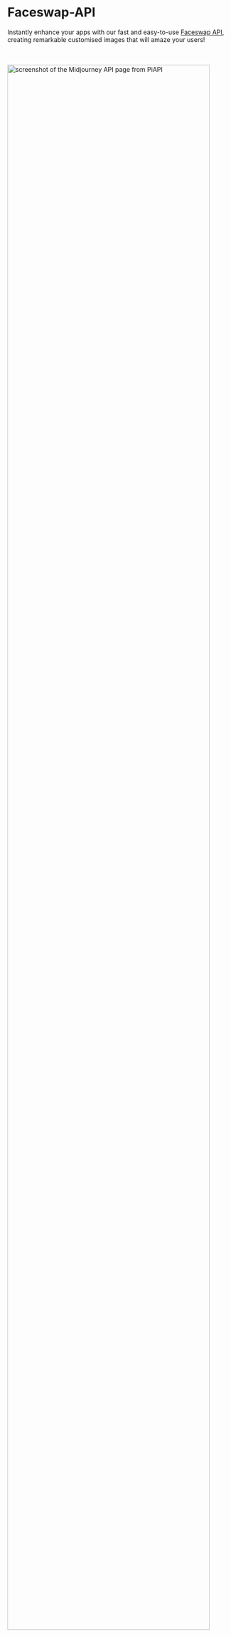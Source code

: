 # Faceswap-API
Instantly enhance your apps with our fast and easy-to-use [Faceswap API](https://piapi.ai/faceswap-api), creating remarkable customised images that will amaze your users!

<br><br>
<img src="https://github.com/PiAPI-1/Faceswap-API/assets/173328932/4552588e-9745-4684-b0ec-d4e3307456b2" alt="screenshot of the Midjourney API page from PiAPI" width="95%"/>

<br><br>

<h2>Features</h2>
<ol>
  <li>Cost Effective</li>
  <li>Low Latency</li>
  <li>Supports High Concurrency</li>
  <li>Easy Setup and Integration.</li>
  <li>Asynchronous</li>
  <li>Automatic face detection</li>
  <li>Bulk generation</li>
  <li>Standard RESTful API</li>
  <li>Webhook</li>
</ol>

<br><br>


<h3>Pricing</h3>

<ul>
  <li>Standard: $0.01/call</li>
  <li>Custom Dedicated Deployment: Contact us via email!</li>
</ul>

<br>

<h2>Usage Steps</h2>

<h3>Pay-as-you-go Option</h3>

<ul>
  <li>Register for PiAPI's Workspace using your GitHub account.</li>
  <li>Obtain your API KEY from our <a href="https://app.piapi.ai/">Workspace</a></li>
  <li>Start coding right away!</li>
</ul>

<br>

<h4>Sample API Calls (using cURL)</h4>

<br>

<p>Create a Faceswap call</p>

```
curl --request POST \
  --url https://api.piapi.ai/api/face_swap/v1/async \
  --header 'Accept: application/json' \
  --header 'Content-Type: application/json' \
  --header 'X-API-Key: {{x-api-key}}' \
  --data '{
  "target_image": "Superman.png",
  "swap_image": "Leonardo_Dicaprio.png",
  "result_type": "url"
}'
```

<p>Response</p>

```
{
    "code": 200,
    "data": {
        "task_id": "record_this_taskID"
    },
    "message": "success"
}
```

<br>

<p>Fetch the Faceswap call</p>

```
curl --request POST \
  --url https://api.piapi.ai/api/face_swap/v1/fetch \
  --header 'Accept: application/json' \
  --header 'Content-Type: application/json' \
  --header 'X-API-Key: {{x-api-key}}' \
  --data '{
  "task_id": "Insert_the_taskID_here"
}'
```

<br>

<p>Response - Check out our <a href="https://piapi.ai/docs/faceswap-api/fetch">documentation</a> for more information!</p>

<br><br>

<h2>Contact us</h2>
<p>Email: <a href="mailto:contact@piapi.ai">contact@piapi.ai</a></p>

<br>
